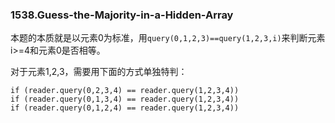 ### 1538.Guess-the-Majority-in-a-Hidden-Array

本题的本质就是以元素0为标准，用```query(0,1,2,3)==query(1,2,3,i)```来判断元素i>=4和元素0是否相等。

对于元素1,2,3，需要用下面的方式单独特判：
```
if (reader.query(0,2,3,4) == reader.query(1,2,3,4))
if (reader.query(0,1,3,4) == reader.query(1,2,3,4))
if (reader.query(0,1,2,4) == reader.query(1,2,3,4))
```
